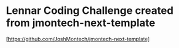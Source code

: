 # Lennar Coding Challenge created from jmontech-next-template
[https://github.com/JoshMontech/jmontech-next-template]
